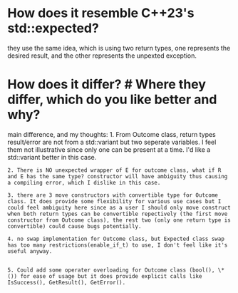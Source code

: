 # How does it resemble C++23's std::expected?
they use the same idea, which is using two return types, one represents the desired result, and the other represents the unpexted exception.

# How does it differ? # Where they differ, which do you like better and why?
main difference, and my thoughts:
    1. From Outcome class, return types result/error are not from a std::variant but two seperate variables. I feel them not illustrative since only one can be present at a time. I'd like a std::variant better in this case.

    2. There is NO unexpected wrapper of E for outcome class, what if R and E has the same type? constructor will have ambiguity thus causing a compiling error, which I dislike in this case.

    3. there are 3 move constructors with convertible type for Outcome class. It does provide some flexibility for various use cases but I could feel ambiguity here since as a user I should only move construct when both return types can be convertible repectively (the first move constructor from Outcome class), the rest two (only one return type is convertible) could cause bugs potentially.

    4. no swap implementation for Outcome class, but Expected class swap has too many restrictions(enable_if_t) to use, I don't feel like it's useful anyway.


    5. Could add some operater overloading for Outcome class (bool(), \*()) for ease of usage but it does provide explicit calls like IsSuccess(), GetResult(), GetError().
